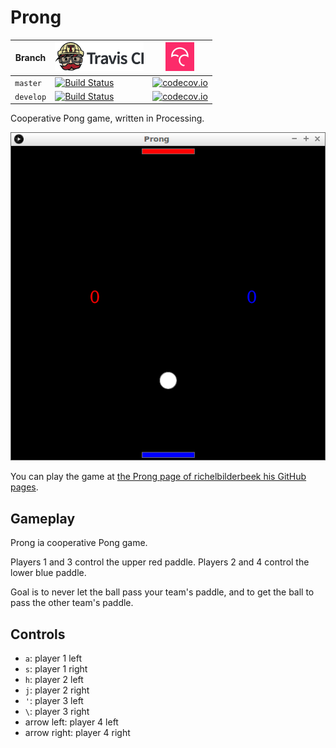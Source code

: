 # Prong

Branch   |[![Travis CI logo](pics/TravisCI.png)](https://travis-ci.org)                                                                    |[![Codecov logo](pics/Codecov.png)](https://www.codecov.io)
---------|---------------------------------------------------------------------------------------------------------------------------------|---------------------------------------------------------------------------------------------------------------------------------
`master` |[![Build Status](https://travis-ci.org/richelbilderbeek/Prong.svg?branch=master)](https://travis-ci.org/richelbilderbeek/Prong)  | [![codecov.io](https://codecov.io/github/richelbilderbeek/Prong/coverage.svg?branch=master)](https://codecov.io/github/richelbilderbeek/Prong?branch=master)
`develop`|[![Build Status](https://travis-ci.org/richelbilderbeek/Prong.svg?branch=develop)](https://travis-ci.org/richelbilderbeek/Prong) | [![codecov.io](https://codecov.io/github/richelbilderbeek/Prong/coverage.svg?branch=develop)](https://codecov.io/github/richelbilderbeek/Prong?branch=develop)

Cooperative Pong game, written in Processing.

![Prong v1.0](pics/Prong_1_0.png)

You can play the game at 
[the Prong page of richelbilderbeek his GitHub pages](http://richelbilderbeek.github.io/Prong/Prong.html).

## Gameplay

Prong ia cooperative Pong game.

Players 1 and 3 control the upper red paddle.
Players 2 and 4 control the lower blue paddle.

Goal is to never let the ball pass your team's paddle,
and to get the ball to pass the other team's paddle.

## Controls

 * `a`: player 1 left
 * `s`: player 1 right
 * `h`: player 2 left
 * `j`: player 2 right
 * `'`: player 3 left
 * `\`: player 3 right
 * arrow left: player 4 left
 * arrow right: player 4 right
